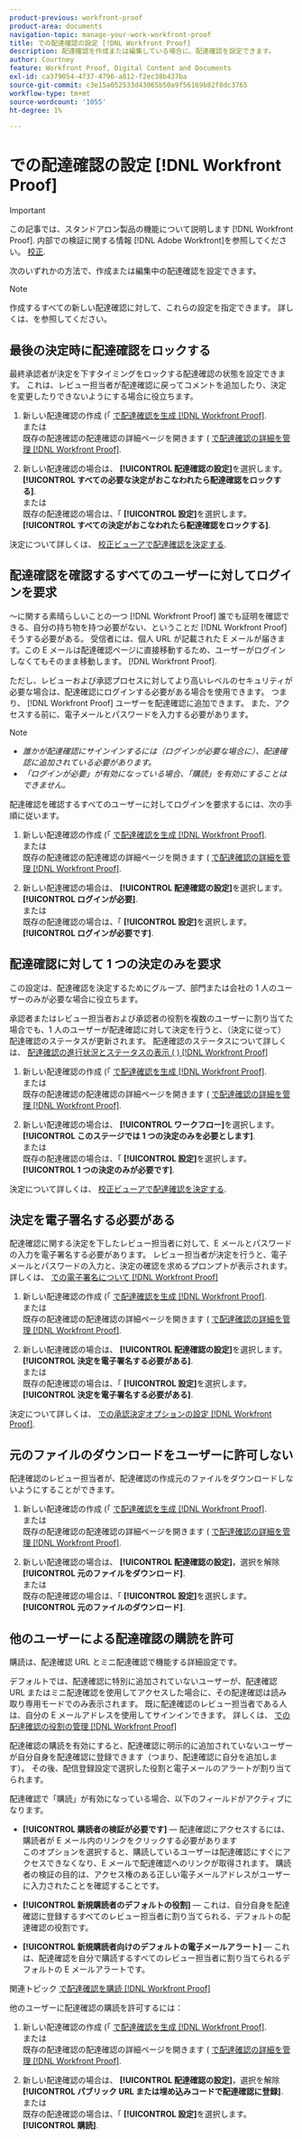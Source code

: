 ```yaml
---
product-previous: workfront-proof
product-area: documents
navigation-topic: manage-your-work-workfront-proof
title: での配達確認の設定 [!DNL Workfront Proof]
description: 配達確認を作成または編集している場合に、配達確認を設定できます。
author: Courtney
feature: Workfront Proof, Digital Content and Documents
exl-id: ca379054-4737-4796-a812-f2ec38b437ba
source-git-commit: c3e15a052533d43065b50a9f56169b82f8dc3765
workflow-type: tm+mt
source-wordcount: '1055'
ht-degree: 1%

---
```


# での配達確認の設定 [!DNL Workfront Proof]

>[!IMPORTANT]
>
>この記事では、スタンドアロン製品の機能について説明します [!DNL Workfront Proof]. 内部での検証に関する情報 [!DNL Adobe Workfront]を参照してください。 [校正](../../../review-and-approve-work/proofing/proofing.md).

次のいずれかの方法で、作成または編集中の配達確認を設定できます。

>[!NOTE]
>
>作成するすべての新しい配達確認に対して、これらの設定を指定できます。 詳しくは、を参照してください。

## 最後の決定時に配達確認をロックする

最終承認者が決定を下すタイミングをロックする配達確認の状態を設定できます。 これは、レビュー担当者が配達確認に戻ってコメントを追加したり、決定を変更したりできないようにする場合に役立ちます。

1. 新しい配達確認の作成 (「 [で配達確認を生成 [!DNL Workfront Proof]](../../../workfront-proof/wp-work-proofsfiles/create-proofs-and-files/generate-proofs.md).\
   または\
   既存の配達確認の配達確認の詳細ページを開きます ( [で配達確認の詳細を管理 [!DNL Workfront Proof]](../../../workfront-proof/wp-work-proofsfiles/manage-your-work/manage-proof-details.md).

1. 新しい配達確認の場合は、 **[!UICONTROL 配達確認の設定]**&#x200B;を選択します。 **[!UICONTROL すべての必要な決定がおこなわれたら配達確認をロックする]**.\
   または\
   既存の配達確認の場合は、「 **[!UICONTROL 設定]**&#x200B;を選択します。 **[!UICONTROL すべての決定がおこなわれたら配達確認をロックする]**.

決定について詳しくは、 [校正ビューアで配達確認を決定する](../../../review-and-approve-work/proofing/reviewing-proofs-within-workfront/make-a-decision-on-a-proof/make-decisions-on-proof.md).

## 配達確認を確認するすべてのユーザーに対してログインを要求

～に関する素晴らしいことの一つ [!DNL Workfront Proof] 誰でも証明を確認できる、自分の持ち物を持つ必要がない、ということだ [!DNL Workfront Proof] そうする必要がある。 受信者には、個人 URL が記載された E メールが届きます。この E メールは配達確認ページに直接移動するため、ユーザーがログインしなくてもそのまま移動します。 [!DNL Workfront Proof].

ただし、レビューおよび承認プロセスに対してより高いレベルのセキュリティが必要な場合は、配達確認にログインする必要がある場合を使用できます。 つまり、 [!DNL Workfront Proof] ユーザーを配達確認に追加できます。 また、アクセスする前に、電子メールとパスワードを入力する必要があります。

>[!NOTE]
>
>* *誰かが配達確認にサインインするには（ログインが必要な場合に）、配達確認に追加されている必要があります。*
>* *「ログインが必要」が有効になっている場合、「購読」を有効にすることはできません。*

配達確認を確認するすべてのユーザーに対してログインを要求するには、次の手順に従います。

1. 新しい配達確認の作成 (「 [で配達確認を生成 [!DNL Workfront Proof]](../../../workfront-proof/wp-work-proofsfiles/create-proofs-and-files/generate-proofs.md).\
   または\
   既存の配達確認の配達確認の詳細ページを開きます ( [で配達確認の詳細を管理 [!DNL Workfront Proof]](../../../workfront-proof/wp-work-proofsfiles/manage-your-work/manage-proof-details.md).

1. 新しい配達確認の場合は、 **[!UICONTROL 配達確認の設定]**&#x200B;を選択します。 **[!UICONTROL ログインが必要]**.\
   または\
   既存の配達確認の場合は、「 **[!UICONTROL 設定]**&#x200B;を選択します。 **[!UICONTROL ログインが必要です]**.

## 配達確認に対して 1 つの決定のみを要求

この設定は、配達確認を決定するためにグループ、部門または会社の 1 人のユーザーのみが必要な場合に役立ちます。

承認者またはレビュー担当者および承認者の役割を複数のユーザーに割り当てた場合でも、1 人のユーザーが配達確認に対して決定を行うと、（決定に従って）配達確認のステータスが更新されます。 配達確認のステータスについて詳しくは、 [配達確認の進行状況とステータスの表示 ( ) [!DNL Workfront Proof]](../../../workfront-proof/wp-work-proofsfiles/manage-your-work/view-progress-and-status-of-proof.md)

1. 新しい配達確認の作成 (「 [で配達確認を生成 [!DNL Workfront Proof]](../../../workfront-proof/wp-work-proofsfiles/create-proofs-and-files/generate-proofs.md).\
   または\
   既存の配達確認の配達確認の詳細ページを開きます ( [で配達確認の詳細を管理 [!DNL Workfront Proof]](../../../workfront-proof/wp-work-proofsfiles/manage-your-work/manage-proof-details.md).

1. 新しい配達確認の場合は、 **[!UICONTROL ワークフロー]**&#x200B;を選択します。 **[!UICONTROL このステージでは 1 つの決定のみを必要とします]**.\
   または\
   既存の配達確認の場合は、「 **[!UICONTROL 設定]**&#x200B;を選択します。 **[!UICONTROL 1 つの決定のみが必要です]**.

決定について詳しくは、 [校正ビューアで配達確認を決定する](../../../review-and-approve-work/proofing/reviewing-proofs-within-workfront/make-a-decision-on-a-proof/make-decisions-on-proof.md#making-a-decision-on-a-proof).

## 決定を電子署名する必要がある

配達確認に関する決定を下したレビュー担当者に対して、E メールとパスワードの入力を電子署名する必要があります。 レビュー担当者が決定を行うと、電子メールとパスワードの入力と、決定の確認を求めるプロンプトが表示されます。 詳しくは、 [での電子署名について [!DNL Workfront Proof]](../../../workfront-proof/wp-acct-admin/managing-security/electronic-sigs-in-wp.md)

1. 新しい配達確認の作成 (「 [で配達確認を生成 [!DNL Workfront Proof]](../../../workfront-proof/wp-work-proofsfiles/create-proofs-and-files/generate-proofs.md).\
   または\
   既存の配達確認の配達確認の詳細ページを開きます ( [で配達確認の詳細を管理 [!DNL Workfront Proof]](../../../workfront-proof/wp-work-proofsfiles/manage-your-work/manage-proof-details.md).

1. 新しい配達確認の場合は、 **[!UICONTROL 配達確認の設定]**&#x200B;を選択します。 **[!UICONTROL 決定を電子署名する必要がある]**.\
   または\
   既存の配達確認の場合は、「 **[!UICONTROL 設定]**&#x200B;を選択します。 **[!UICONTROL 決定を電子署名する必要がある]**.

決定について詳しくは、 [での承認決定オプションの設定 [!DNL Workfront Proof]](../../../workfront-proof/wp-acct-admin/account-settings/configure-approval-decision-in-wp.md).

## 元のファイルのダウンロードをユーザーに許可しない

配達確認のレビュー担当者が、配達確認の作成元のファイルをダウンロードしないようにすることができます。

1. 新しい配達確認の作成 (「 [で配達確認を生成 [!DNL Workfront Proof]](../../../workfront-proof/wp-work-proofsfiles/create-proofs-and-files/generate-proofs.md).\
   または\
   既存の配達確認の配達確認の詳細ページを開きます ( [で配達確認の詳細を管理 [!DNL Workfront Proof]](../../../workfront-proof/wp-work-proofsfiles/manage-your-work/manage-proof-details.md).

1. 新しい配達確認の場合は、 **[!UICONTROL 配達確認の設定]**，選択を解除 **[!UICONTROL 元のファイルをダウンロード]**.\
   または\
   既存の配達確認の場合は、「 **[!UICONTROL 設定]**&#x200B;を選択します。 **[!UICONTROL 元のファイルのダウンロード]**.

## 他のユーザーによる配達確認の購読を許可

購読は、配達確認 URL とミニ配達確認で機能する詳細設定です。

デフォルトでは、配達確認に特別に追加されていないユーザーが、配達確認 URL またはミニ配達確認を使用してアクセスした場合に、その配達確認は読み取り専用モードでのみ表示されます。 既に配達確認のレビュー担当者である人は、自分の E メールアドレスを使用してサインインできます。 詳しくは、 [での配達確認の役割の管理 [!DNL Workfront Proof]](../../../workfront-proof/wp-work-proofsfiles/share-proofs-and-files/manage-proof-roles.md)

配達確認の購読を有効にすると、配達確認に明示的に追加されていないユーザーが自分自身を配達確認に登録できます（つまり、配達確認に自分を追加します）。 その後、配信登録設定で選択した役割と電子メールのアラートが割り当てられます。

配達確認で「購読」が有効になっている場合、以下のフィールドがアクティブになります。

* **[!UICONTROL 購読者の検証が必要です]**  — 配達確認にアクセスするには、購読者が E メール内のリンクをクリックする必要があります\
   このオプションを選択すると、購読しているユーザーは配達確認にすぐにアクセスできなくなり、E メールで配達確認へのリンクが取得されます。 購読者の検証の目的は、アクセス権のある正しい電子メールアドレスがユーザーに入力されたことを確認することです。

* **[!UICONTROL 新規購読者のデフォルトの役割]**  — これは、自分自身を配達確認に登録するすべてのレビュー担当者に割り当てられる、デフォルトの配達確認の役割です。
* **[!UICONTROL 新規購読者向けのデフォルトの電子メールアラート]**  — これは、配達確認を自分で購読するすべてのレビュー担当者に割り当てられるデフォルトの E メールアラートです。

関連トピック [で配達確認を購読 [!DNL Workfront Proof]](../../../workfront-proof/wp-work-proofsfiles/share-proofs-and-files/subscribe-to-proof.md)

他のユーザーに配達確認の購読を許可するには：

1. 新しい配達確認の作成 (「 [で配達確認を生成 [!DNL Workfront Proof]](../../../workfront-proof/wp-work-proofsfiles/create-proofs-and-files/generate-proofs.md).\
   または\
   既存の配達確認の配達確認の詳細ページを開きます ( [で配達確認の詳細を管理 [!DNL Workfront Proof]](../../../workfront-proof/wp-work-proofsfiles/manage-your-work/manage-proof-details.md).

1. 新しい配達確認の場合は、 **[!UICONTROL 配達確認の設定]**，選択を解除 **[!UICONTROL パブリック URL または埋め込みコードで配達確認に登録]**.\
   または\
   既存の配達確認の場合は、「 **[!UICONTROL 設定]**&#x200B;を選択します。 **[!UICONTROL 購読]**.
